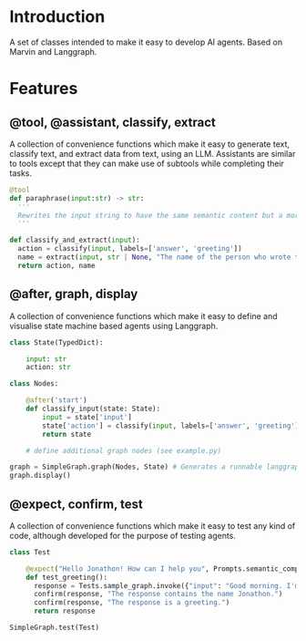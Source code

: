 # Introduction
A set of classes intended to make it easy to develop AI agents. Based on Marvin and Langgraph.
# Features

## @tool, @assistant, classify, extract
A collection of convenience functions which make it easy to generate text, classify text, and extract data from text, using an LLM. Assistants are similar to tools except that they can make use of subtools while completing their tasks.

```` python
@tool
def paraphrase(input:str) -> str:
  '''
  Rewrites the input string to have the same semantic content but a more creative and upbeat tone.
  '''

def classify_and_extract(input):
  action = classify(input, labels=['answer', 'greeting'])
  name = extract(input, str | None, "The name of the person who wrote the message")[0]
  return action, name
````

## @after, graph, display
A collection of convenience functions which make it easy to define and visualise state machine based agents using Langgraph.

```` python
class State(TypedDict):

    input: str
    action: str

class Nodes:

    @after('start')
    def classify_input(state: State):
        input = state['input']
        state['action'] = classify(input, labels=['answer', 'greeting'])
        return state

    # define additional graph nodes (see example.py)

graph = SimpleGraph.graph(Nodes, State) # Generates a runnable langgraph-based agent with full streaming and debugging support
graph.display()
````

## @expect, confirm, test
A collection of convenience functions which make it easy to test any kind of code, although developed for the purpose of testing agents.

```` python
class Test

    @expect("Hello Jonathon! How can I help you", Prompts.semantic_compare)
    def test_greeting():
      response = Tests.sample_graph.invoke({"input": "Good morning. I'm Jonathon."})['response']
      confirm(response, "The response contains the name Jonathon.")
      confirm(response, "The response is a greeting.")
      return response

SimpleGraph.test(Test)
````
